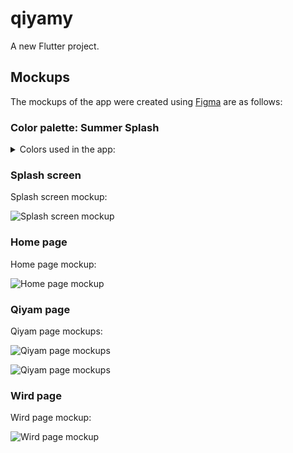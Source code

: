 # qiyamy

A new Flutter project.

## Mockups

The mockups of the app were created using [Figma](https://www.figma.com/) are as follows:

### Color palette: Summer Splash

<details>
<summary>Colors used in the app:</summary>

- Navy Blue `#05445e`
- Blue Grotto `#189ab4`
- Blue Green `#75e6da`
- Baby Blue `#d4f1f4`

![Color palette](https://github.com/izblackcat/qiyami/blob/main/mockups/colorpalette.png?raw=true)

From [Canva Color Palettes](https://www.canva.com/colors/color-palettes/summer-splash/) :blue_heart:

</details>

### Splash screen

Splash screen mockup:

![Splash screen mockup](https://github.com/izblackcat/qiyami/blob/main/mockups/splashscreen.png?raw=true)

### Home page

Home page mockup:

![Home page mockup](https://github.com/izblackcat/qiyami/blob/main/mockups/homepage.png?raw=true)

### Qiyam page

Qiyam page mockups:

![Qiyam page mockups](https://github.com/izblackcat/qiyami/blob/main/mockups/qiyampage.png?raw=true)

![Qiyam page mockups](https://github.com/izblackcat/qiyami/blob/main/mockups/qiyampage2.png?raw=true)

### Wird page

Wird page mockup:

![Wird page mockup](https://github.com/izblackcat/qiyami/blob/main/mockups/wirdpage.png?raw=true)
